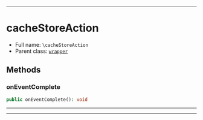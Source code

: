 ***

# cacheStoreAction





* Full name: `\cacheStoreAction`
* Parent class: [`wrapper`](./yxorP/inc/wrapper.md)




## Methods


### onEventComplete



```php
public onEventComplete(): void
```











***


***

